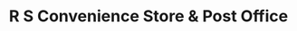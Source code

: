 ---
title: "R S Convenience Store & Post Office"
url: /kettering/r-s-convenience-store-and-post-office/
shop: convenience
---